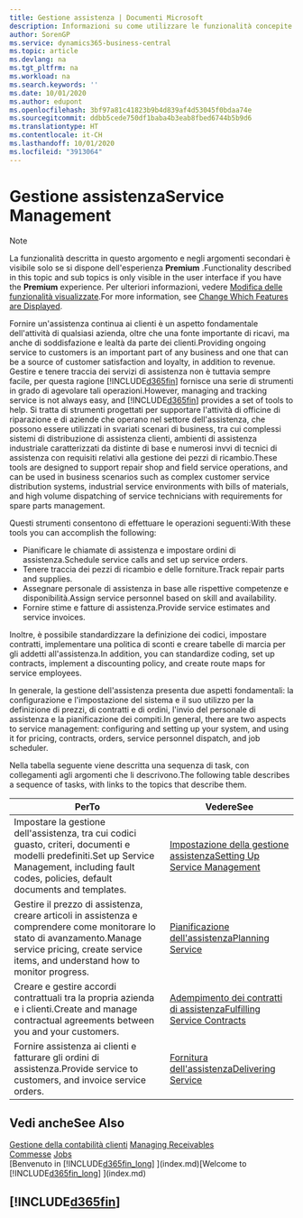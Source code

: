 ```yaml
---
title: Gestione assistenza | Documenti Microsoft
description: Informazioni su come utilizzare le funzionalità concepite per supportare l'attività di officine di riparazione e le operazioni di assistenza su campo.
author: SorenGP
ms.service: dynamics365-business-central
ms.topic: article
ms.devlang: na
ms.tgt_pltfrm: na
ms.workload: na
ms.search.keywords: ''
ms.date: 10/01/2020
ms.author: edupont
ms.openlocfilehash: 3bf97a81c41823b9b4d839af4d53045f0bdaa74e
ms.sourcegitcommit: ddbb5cede750df1baba4b3eab8fbed6744b5b9d6
ms.translationtype: HT
ms.contentlocale: it-CH
ms.lasthandoff: 10/01/2020
ms.locfileid: "3913064"
---
```

# <a name="service-management"></a><span data-ttu-id="3b79a-103">Gestione assistenza</span><span class="sxs-lookup"><span data-stu-id="3b79a-103">Service Management</span></span>
> [!NOTE]
> <span data-ttu-id="3b79a-104">La funzionalità descritta in questo argomento e negli argomenti secondari è visibile solo se si dispone dell'esperienza **Premium** .</span><span class="sxs-lookup"><span data-stu-id="3b79a-104">Functionality described in this topic and sub topics is only visible in the user interface if you have the **Premium** experience.</span></span> <span data-ttu-id="3b79a-105">Per ulteriori informazioni, vedere [Modifica delle funzionalità visualizzate](ui-experiences.md).</span><span class="sxs-lookup"><span data-stu-id="3b79a-105">For more information, see [Change Which Features are Displayed](ui-experiences.md).</span></span>

<span data-ttu-id="3b79a-106">Fornire un'assistenza continua ai clienti è un aspetto fondamentale dell'attività di qualsiasi azienda, oltre che una fonte importante di ricavi, ma anche di soddisfazione e lealtà da parte dei clienti.</span><span class="sxs-lookup"><span data-stu-id="3b79a-106">Providing ongoing service to customers is an important part of any business and one that can be a source of customer satisfaction and loyalty, in addition to revenue.</span></span> <span data-ttu-id="3b79a-107">Gestire e tenere traccia dei servizi di assistenza non è tuttavia sempre facile, per questa ragione [!INCLUDE[d365fin](includes/d365fin_md.md)] fornisce una serie di strumenti in grado di agevolare tali operazioni.</span><span class="sxs-lookup"><span data-stu-id="3b79a-107">However, managing and tracking service is not always easy, and [!INCLUDE[d365fin](includes/d365fin_md.md)] provides a set of tools to help.</span></span> <span data-ttu-id="3b79a-108">Si tratta di strumenti progettati per supportare l'attività di officine di riparazione e di aziende che operano nel settore dell'assistenza, che possono essere utilizzati in svariati scenari di business, tra cui complessi sistemi di distribuzione di assistenza clienti, ambienti di assistenza industriale caratterizzati da distinte di base e numerosi invvi di tecnici di assistenza con requisiti relativi alla gestione dei pezzi di ricambio.</span><span class="sxs-lookup"><span data-stu-id="3b79a-108">These tools are designed to support repair shop and field service operations, and can be used in business scenarios such as complex customer service distribution systems, industrial service environments with bills of materials, and high volume dispatching of service technicians with requirements for spare parts management.</span></span>  

 <span data-ttu-id="3b79a-109">Questi strumenti consentono di effettuare le operazioni seguenti:</span><span class="sxs-lookup"><span data-stu-id="3b79a-109">With these tools you can accomplish the following:</span></span>  

* <span data-ttu-id="3b79a-110">Pianificare le chiamate di assistenza e impostare ordini di assistenza.</span><span class="sxs-lookup"><span data-stu-id="3b79a-110">Schedule service calls and set up service orders.</span></span>  
* <span data-ttu-id="3b79a-111">Tenere traccia dei pezzi di ricambio e delle forniture.</span><span class="sxs-lookup"><span data-stu-id="3b79a-111">Track repair parts and supplies.</span></span>  
* <span data-ttu-id="3b79a-112">Assegnare personale di assistenza in base alle rispettive competenze e disponibilità.</span><span class="sxs-lookup"><span data-stu-id="3b79a-112">Assign service personnel based on skill and availability.</span></span>  
* <span data-ttu-id="3b79a-113">Fornire stime e fatture di assistenza.</span><span class="sxs-lookup"><span data-stu-id="3b79a-113">Provide service estimates and service invoices.</span></span>  

<span data-ttu-id="3b79a-114">Inoltre, è possibile standardizzare la definizione dei codici, impostare contratti, implementare una politica di sconti e creare tabelle di marcia per gli addetti all'assistenza.</span><span class="sxs-lookup"><span data-stu-id="3b79a-114">In addition, you can standardize coding, set up contracts, implement a discounting policy, and create route maps for service employees.</span></span>  

<span data-ttu-id="3b79a-115">In generale, la gestione dell'assistenza presenta due aspetti fondamentali: la configurazione e l'impostazione del sistema e il suo utilizzo per la definizione di prezzi, di contratti e di ordini, l'invio del personale di assistenza e la pianificazione dei compiti.</span><span class="sxs-lookup"><span data-stu-id="3b79a-115">In general, there are two aspects to service management: configuring and setting up your system, and using it for pricing, contracts, orders, service personnel dispatch, and job scheduler.</span></span>  

<span data-ttu-id="3b79a-116">Nella tabella seguente viene descritta una sequenza di task, con collegamenti agli argomenti che li descrivono.</span><span class="sxs-lookup"><span data-stu-id="3b79a-116">The following table describes a sequence of tasks, with links to the topics that describe them.</span></span>   

|<span data-ttu-id="3b79a-117">**Per**</span><span class="sxs-lookup"><span data-stu-id="3b79a-117">**To**</span></span>|<span data-ttu-id="3b79a-118">**Vedere**</span><span class="sxs-lookup"><span data-stu-id="3b79a-118">**See**</span></span>|  
|------------|-------------|  
|<span data-ttu-id="3b79a-119">Impostare la gestione dell'assistenza, tra cui codici guasto, criteri, documenti e modelli predefiniti.</span><span class="sxs-lookup"><span data-stu-id="3b79a-119">Set up Service Management, including fault codes, policies, default documents and templates.</span></span>|[<span data-ttu-id="3b79a-120">Impostazione della gestione assistenza</span><span class="sxs-lookup"><span data-stu-id="3b79a-120">Setting Up Service Management</span></span>](service-setup-service.md)|  
|<span data-ttu-id="3b79a-121">Gestire il prezzo di assistenza, creare articoli in assistenza e comprendere come monitorare lo stato di avanzamento.</span><span class="sxs-lookup"><span data-stu-id="3b79a-121">Manage service pricing, create service items, and understand how to monitor progress.</span></span>|[<span data-ttu-id="3b79a-122">Pianificazione dell'assistenza</span><span class="sxs-lookup"><span data-stu-id="3b79a-122">Planning Service</span></span>](service-plan-service.md)|  
|<span data-ttu-id="3b79a-123">Creare e gestire accordi contrattuali tra la propria azienda e i clienti.</span><span class="sxs-lookup"><span data-stu-id="3b79a-123">Create and manage contractual agreements between you and your customers.</span></span>|[<span data-ttu-id="3b79a-124">Adempimento dei contratti di assistenza</span><span class="sxs-lookup"><span data-stu-id="3b79a-124">Fulfilling Service Contracts</span></span>](service-fulfill-service-contracts.md)|  
|<span data-ttu-id="3b79a-125">Fornire assistenza ai clienti e fatturare gli ordini di assistenza.</span><span class="sxs-lookup"><span data-stu-id="3b79a-125">Provide service to customers, and invoice service orders.</span></span>|[<span data-ttu-id="3b79a-126">Fornitura dell'assistenza</span><span class="sxs-lookup"><span data-stu-id="3b79a-126">Delivering Service</span></span>](service-deliver-service.md)|  

## <a name="see-also"></a><span data-ttu-id="3b79a-127">Vedi anche</span><span class="sxs-lookup"><span data-stu-id="3b79a-127">See Also</span></span>  
<span data-ttu-id="3b79a-128">[Gestione della contabilità clienti](receivables-manage-receivables.md) </span><span class="sxs-lookup"><span data-stu-id="3b79a-128">[Managing Receivables](receivables-manage-receivables.md) </span></span>  
<span data-ttu-id="3b79a-129">[Commesse](projects-how-create-jobs.md) </span><span class="sxs-lookup"><span data-stu-id="3b79a-129">[Jobs](projects-how-create-jobs.md) </span></span>  
<span data-ttu-id="3b79a-130">[Benvenuto in [!INCLUDE[d365fin_long](includes/d365fin_long_md.md)] ](index.md)</span><span class="sxs-lookup"><span data-stu-id="3b79a-130">[Welcome to [!INCLUDE[d365fin_long](includes/d365fin_long_md.md)] ](index.md)</span></span>

## [!INCLUDE[d365fin](includes/free_trial_md.md)]  
